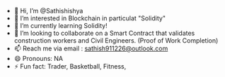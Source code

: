 - 👋 Hi, I’m @Sathishishya
- 👀 I’m interested in Blockchain in particulat "Solidity"
- 🌱 I’m currently learning Solidity!
- 💞️ I’m looking to collaborate on a Smart Contract that validates construction workers and Civil Engineers. (Proof of Work Completion)
- 📫 Reach me via email : sathish911226@outlook.com
- 😄 Pronouns: NA
- ⚡ Fun fact: Trader, Basketball, Fitness, 

<!---
Sathishishya/Sathishishya is a ✨ special ✨ repository because its `README.md` (this file) appears on your GitHub profile.
You can click the Preview link to take a look at your changes.
--->
